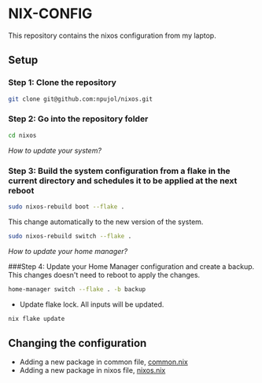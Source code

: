 **NIX-CONFIG**
===============

This repository contains the nixos configuration from my laptop.

## Setup

### Step 1: Clone the repository
```bash
git clone git@github.com:npujol/nixos.git
```

### Step 2: Go into the repository folder
```bash
cd nixos
```

_How to update your system?_

### Step 3: Build the system configuration from a flake in the current directory and schedules it to be applied at the next reboot
```bash
sudo nixos-rebuild boot --flake .
```

This change automatically to the new version of the system.
```bash
sudo nixos-rebuild switch --flake .  
```
_How to update your home manager?_

###Step 4: Update your Home Manager configuration and create a backup. This changes doesn't need to reboot to apply the changes.
```bash
home-manager switch --flake . -b backup
```

- Update flake lock. All inputs will be updated.
```bash
nix flake update
```
## Changing the configuration

- Adding a new package in common file, [common.nix](./home/nainai/common.nix)
- Adding a new package in nixos file, [nixos.nix](./home/nainai/nixos.nix)

